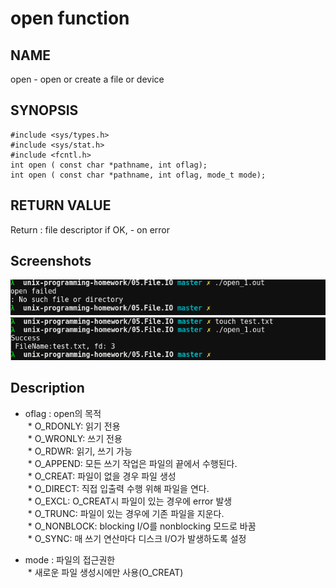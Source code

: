 # open function
## NAME
open - open or create a file or device
## SYNOPSIS
```
#include <sys/types.h>
#include <sys/stat.h>
#include <fcntl.h>
int open ( const char *pathname, int oflag);
int open ( const char *pathname, int oflag, mode_t mode);
```
## RETURN VALUE
Return : file descriptor if OK, - on error

## Screenshots
![open_1.fail](./open_1.fail.png?raw=true "open_1.fail")  
![open_1.success](./open_1.success.png?raw=true "open_1.success")  

## Description
* oflag : open의 목적  
  * O_RDONLY: 읽기 전용  
  * O_WRONLY: 쓰기 전용  
  * O_RDWR: 읽기, 쓰기 가능  
  * O_APPEND: 모든 쓰기 작업은 파일의 끝에서 수행된다.  
  * O_CREAT: 파일이 없을 경우 파일 생성  
  * O_DIRECT: 직접 입출력 수행 위해 파일을 연다.  
  * O_EXCL: O_CREAT시 파일이 있는 경우에 error 발생  
  * O_TRUNC: 파일이 있는 경우에 기존 파일을 지운다.  
  * O_NONBLOCK: blocking I/O를 nonblocking 모드로 바꿈  
  * O_SYNC: 매 쓰기 연산마다 디스크 I/O가 발생하도록 설정  
   
 * mode : 파일의 접근권한  
  * 새로운 파일 생성시에만 사용(O_CREAT)  
